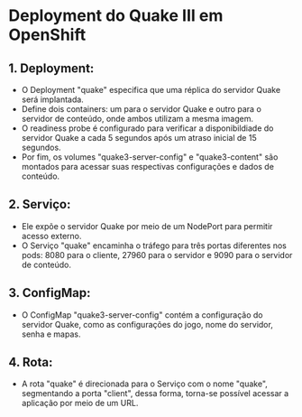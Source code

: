 # Deployment do Quake III em OpenShift

## 1. Deployment:
* O Deployment "quake" especifica que uma réplica do servidor Quake será implantada.
* Define dois containers: um para o servidor Quake e outro para o servidor de conteúdo, onde ambos utilizam a mesma imagem.
* O readiness probe é configurado para verificar a disponibildiade do servidor Quake a cada 5 segundos após um atraso inicial de 15 segundos.
* Por fim, os volumes "quake3-server-config" e "quake3-content" são montados para acessar suas respectivas configurações e dados de conteúdo.

## 2. Serviço:
* Ele expõe o servidor Quake por meio de um NodePort para permitir acesso externo.
* O Serviço "quake" encaminha o tráfego para três portas diferentes nos pods: 8080 para o cliente, 27960 para o servidor e 9090 para o servidor de conteúdo.

## 3. ConfigMap: 
* O ConfigMap "quake3-server-config" contém a configuração do servidor Quake, como as configurações do jogo, nome do servidor, senha e mapas.

## 4. Rota:
* A rota "quake" é direcionada para o Serviço com o nome "quake", segmentando a porta "client", dessa forma, torna-se possível acessar a aplicação por meio de um URL.
